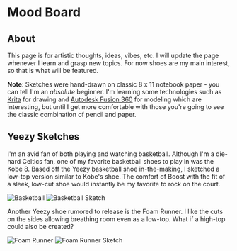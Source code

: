 # Mood Board

## About
This page is for artistic thoughts, ideas, vibes, etc. I will update the page whenever I learn and grasp new topics. For now shoes are my main interest, so that is what
will be featured. 

**Note**: Sketches were hand-drawn on classic 8 x 11 notebook paper - you can tell I'm an _absolute_ beginner. I'm learning some technologies such
as [Krita](https://krita.org/en/) for drawing and [Autodesk Fusion 360](https://www.autodesk.com/products/fusion-360/overview) for modeling which are interesting, but until
I get more comfortable with those you're going to see the classic combination of pencil and paper. 


## Yeezy Sketches

I'm an avid fan of both playing and watching basketball. Although I'm a die-hard Celtics fan, one of my favorite basketball shoes to play in was the Kobe 8.
Based off the Yeezy basketball shoe in-the-making, I sketched a low-top version similar to Kobe's shoe. The comfort of Boost with the fit of a sleek, 
low-cut shoe would instantly be my favorite to rock on the court. 

![Basketball](https://github.com/kulkarohan/kulkarohan.github.io/blob/master/moodboard/images/yeezy_basketball.jpg)
![Basketball Sketch](https://github.com/kulkarohan/kulkarohan.github.io/blob/master/moodboard/images/sketch_yeezy_basketball_low.jpg)


Another Yeezy shoe rumored to release is the Foam Runner. I like the cuts on the sides allowing breathing room even as a low-top. What if a high-top
could also be created?

![Foam Runner](https://github.com/kulkarohan/kulkarohan.github.io/blob/master/moodboard/images/yeezy_foam_runners.jpg)
![Foam Runner Sketch](https://github.com/kulkarohan/kulkarohan.github.io/blob/master/moodboard/images/sketch_yeezy_foam_runners_high.jpg)
